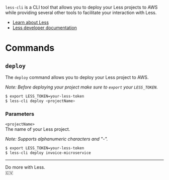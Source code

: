 `less-cli` is a CLI tool that allows you to deploy your Less projects to AWS while providing several other tools to facilitate your interaction with Less.

- [Learn about Less](https://chuva-io.notion.site/Less-44d98337e08a46af934364700da05e3a)
- [Less developer documentation](https://chuva-io.notion.site/Developer-documentation-ddbab90913494721b58eca81b3fb7552)

# Commands

## `deploy`

The `deploy` command allows you to deploy your Less project to AWS.

*Note: Before deploying your project make sure to `export` your `LESS_TOKEN`.*

```bash
$ export LESS_TOKEN=your-less-token
$ less-cli deploy <projectName>
```

### Parameters

`<projectName>`  
The name of your Less project.  

*Note: Supports alphanumeric characters and "-".*

```bash
$ export LESS_TOKEN=your-less-token
$ less-cli deploy invoice-microservice
```

---

Do more with Less.  
🇨🇻